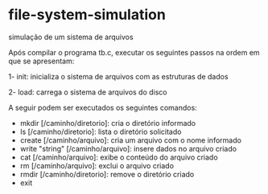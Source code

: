 file-system-simulation
======================

simulação de um sistema de arquivos


Após compilar o programa tb.c, executar os seguintes passos na ordem em que se apresentam:

  1- init: inicializa o sistema de arquivos com as estruturas de dados
  
  2- load: carrega o sistema de arquivos do disco

A seguir podem ser executados os seguintes comandos:

  - mkdir [/caminho/diretorio]: cria o diretório informado
  - ls [/caminho/diretorio]: lista o diretório solicitado
  - create [/caminho/arquivo]: cria um arquivo com o nome informado
  - write "string" [/caminho/arquivo]: insere dados no arquivo criado
  - cat [/caminho/arquivo]: exibe o conteúdo do arquivo criado
  - rm [/caminho/arquivo]: exclui o arquivo criado
  - rmdir [/caminho/diretorio]: remove o diretório criado
  - exit

